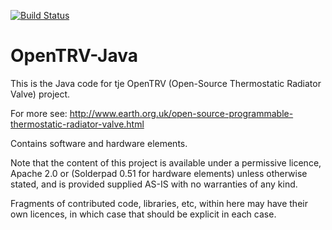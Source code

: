 [![Build Status](https://travis-ci.org/opentrv/OpenTRV-Java.svg?branch=master)](https://travis-ci.org/opentrv/OpenTRV-Java)

# OpenTRV-Java

This is the Java code for tje OpenTRV (Open-Source Thermostatic Radiator Valve) project.

For more see:
http://www.earth.org.uk/open-source-programmable-thermostatic-radiator-valve.html

Contains software and hardware elements.

Note that the content of this project is available under a permissive licence,
Apache 2.0 or (Solderpad 0.51 for hardware elements) unless otherwise stated,
and is provided supplied AS-IS with no warranties of any kind.

Fragments of contributed code, libraries, etc, within here may have their own
licences, in which case that should be explicit in each case.
